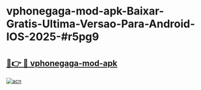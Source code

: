 # vphonegaga-mod-apk-Baixar-Gratis-Ultima-Versao-Para-Android-IOS-2025-#r5pg9

# <h2><a href="https://ainizakaria.my?title=vphonegaga-mod-apk&ref=25M">🔗👉 🔴 vphonegaga-mod-apk</a></h2>

[![acn](https://github.com/user-attachments/assets/0f9c940e-d8b0-45ae-aac7-cd30a18b3e1c)](https://ainizakaria.my?title=vphonegaga-mod-apk&ref=25M)

